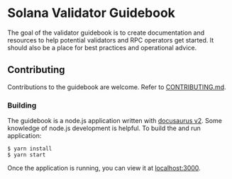 # Solana Validator Guidebook

The goal of the validator guidebook is to create documentation and resources to help potential validators and RPC operators get started.  It should also be a place for best practices and operational advice.

## Contributing

Contributions to the guidebook are welcome.  Refer to [CONTRIBUTING.md](CONTRIBUTING.md).

### Building

The guidebook is a node.js application written with [docusaurus v2](https://docusaurus.io/).  Some knowledge of node.js development is helpful.  To build the and run application:

```
$ yarn install
$ yarn start
```

Once the application is running, you can view it at [localhost:3000](http://localhost:3000).

